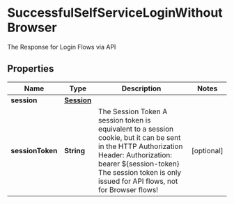 

# SuccessfulSelfServiceLoginWithoutBrowser

The Response for Login Flows via API

## Properties

| Name | Type | Description | Notes |
|------------ | ------------- | ------------- | -------------|
|**session** | [**Session**](Session.md) |  |  |
|**sessionToken** | **String** | The Session Token  A session token is equivalent to a session cookie, but it can be sent in the HTTP Authorization Header:  Authorization: bearer ${session-token}  The session token is only issued for API flows, not for Browser flows! |  [optional] |



